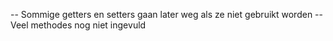 -- Sommige getters en setters gaan later weg als ze niet gebruikt worden
-- Veel methodes nog niet ingevuld
